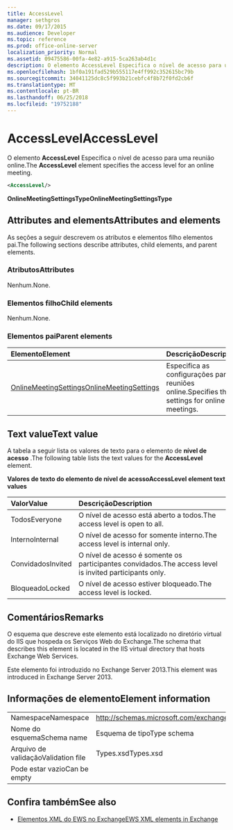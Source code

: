 ```yaml
---
title: AccessLevel
manager: sethgros
ms.date: 09/17/2015
ms.audience: Developer
ms.topic: reference
ms.prod: office-online-server
localization_priority: Normal
ms.assetid: 09475586-00fa-4e82-a915-5ca263ab4d1c
description: O elemento AccessLevel Especifica o nível de acesso para uma reunião online.
ms.openlocfilehash: 1bf0a191fad529b555117e4ff992c352615bc79b
ms.sourcegitcommit: 34041125dc8c5f993b21cebfc4f8b72f0fd2cb6f
ms.translationtype: MT
ms.contentlocale: pt-BR
ms.lasthandoff: 06/25/2018
ms.locfileid: "19752188"
---
```

# <a name="accesslevel"></a><span data-ttu-id="0b298-103">AccessLevel</span><span class="sxs-lookup"><span data-stu-id="0b298-103">AccessLevel</span></span>

<span data-ttu-id="0b298-104">O elemento **AccessLevel** Especifica o nível de acesso para uma reunião online.</span><span class="sxs-lookup"><span data-stu-id="0b298-104">The **AccessLevel** element specifies the access level for an online meeting.</span></span> 
  
```XML
<AccessLevel/>
```

 <span data-ttu-id="0b298-105">**OnlineMeetingSettingsType**</span><span class="sxs-lookup"><span data-stu-id="0b298-105">**OnlineMeetingSettingsType**</span></span>
## <a name="attributes-and-elements"></a><span data-ttu-id="0b298-106">Attributes and elements</span><span class="sxs-lookup"><span data-stu-id="0b298-106">Attributes and elements</span></span>

<span data-ttu-id="0b298-107">As seções a seguir descrevem os atributos e elementos filho elementos pai.</span><span class="sxs-lookup"><span data-stu-id="0b298-107">The following sections describe attributes, child elements, and parent elements.</span></span>
  
### <a name="attributes"></a><span data-ttu-id="0b298-108">Atributos</span><span class="sxs-lookup"><span data-stu-id="0b298-108">Attributes</span></span>

<span data-ttu-id="0b298-109">Nenhum.</span><span class="sxs-lookup"><span data-stu-id="0b298-109">None.</span></span>
  
### <a name="child-elements"></a><span data-ttu-id="0b298-110">Elementos filho</span><span class="sxs-lookup"><span data-stu-id="0b298-110">Child elements</span></span>

<span data-ttu-id="0b298-111">Nenhum.</span><span class="sxs-lookup"><span data-stu-id="0b298-111">None.</span></span>
  
### <a name="parent-elements"></a><span data-ttu-id="0b298-112">Elementos pai</span><span class="sxs-lookup"><span data-stu-id="0b298-112">Parent elements</span></span>

|<span data-ttu-id="0b298-113">**Elemento**</span><span class="sxs-lookup"><span data-stu-id="0b298-113">**Element**</span></span>|<span data-ttu-id="0b298-114">**Descrição**</span><span class="sxs-lookup"><span data-stu-id="0b298-114">**Description**</span></span>|
|:-----|:-----|
|[<span data-ttu-id="0b298-115">OnlineMeetingSettings</span><span class="sxs-lookup"><span data-stu-id="0b298-115">OnlineMeetingSettings</span></span>](onlinemeetingsettings.md) <br/> |<span data-ttu-id="0b298-116">Especifica as configurações para reuniões online.</span><span class="sxs-lookup"><span data-stu-id="0b298-116">Specifies the settings for online meetings.</span></span>  <br/> |
   
## <a name="text-value"></a><span data-ttu-id="0b298-117">Text value</span><span class="sxs-lookup"><span data-stu-id="0b298-117">Text value</span></span>

<span data-ttu-id="0b298-118">A tabela a seguir lista os valores de texto para o elemento de **nível de acesso** .</span><span class="sxs-lookup"><span data-stu-id="0b298-118">The following table lists the text values for the **AccessLevel** element.</span></span> 
  
<span data-ttu-id="0b298-119">**Valores de texto do elemento de nível de acesso**</span><span class="sxs-lookup"><span data-stu-id="0b298-119">**AccessLevel element text values**</span></span>

|<span data-ttu-id="0b298-120">**Valor**</span><span class="sxs-lookup"><span data-stu-id="0b298-120">**Value**</span></span>|<span data-ttu-id="0b298-121">**Descrição**</span><span class="sxs-lookup"><span data-stu-id="0b298-121">**Description**</span></span>|
|:-----|:-----|
|<span data-ttu-id="0b298-122">Todos</span><span class="sxs-lookup"><span data-stu-id="0b298-122">Everyone</span></span>  <br/> |<span data-ttu-id="0b298-123">O nível de acesso está aberto a todos.</span><span class="sxs-lookup"><span data-stu-id="0b298-123">The access level is open to all.</span></span>  <br/> |
|<span data-ttu-id="0b298-124">Interno</span><span class="sxs-lookup"><span data-stu-id="0b298-124">Internal</span></span>  <br/> |<span data-ttu-id="0b298-125">O nível de acesso for somente interno.</span><span class="sxs-lookup"><span data-stu-id="0b298-125">The access level is internal only.</span></span>  <br/> |
|<span data-ttu-id="0b298-126">Convidados</span><span class="sxs-lookup"><span data-stu-id="0b298-126">Invited</span></span>  <br/> |<span data-ttu-id="0b298-127">O nível de acesso é somente os participantes convidados.</span><span class="sxs-lookup"><span data-stu-id="0b298-127">The access level is invited participants only.</span></span>  <br/> |
|<span data-ttu-id="0b298-128">Bloqueado</span><span class="sxs-lookup"><span data-stu-id="0b298-128">Locked</span></span>  <br/> |<span data-ttu-id="0b298-129">O nível de acesso estiver bloqueado.</span><span class="sxs-lookup"><span data-stu-id="0b298-129">The access level is locked.</span></span>  <br/> |
   
## <a name="remarks"></a><span data-ttu-id="0b298-130">Comentários</span><span class="sxs-lookup"><span data-stu-id="0b298-130">Remarks</span></span>

<span data-ttu-id="0b298-131">O esquema que descreve este elemento está localizado no diretório virtual do IIS que hospeda os Serviços Web do Exchange.</span><span class="sxs-lookup"><span data-stu-id="0b298-131">The schema that describes this element is located in the IIS virtual directory that hosts Exchange Web Services.</span></span>
  
<span data-ttu-id="0b298-132">Este elemento foi introduzido no Exchange Server 2013.</span><span class="sxs-lookup"><span data-stu-id="0b298-132">This element was introduced in Exchange Server 2013.</span></span>
  
## <a name="element-information"></a><span data-ttu-id="0b298-133">Informações de elemento</span><span class="sxs-lookup"><span data-stu-id="0b298-133">Element information</span></span>

|||
|:-----|:-----|
|<span data-ttu-id="0b298-134">Namespace</span><span class="sxs-lookup"><span data-stu-id="0b298-134">Namespace</span></span>  <br/> |http://schemas.microsoft.com/exchange/services/2006/types  <br/> |
|<span data-ttu-id="0b298-135">Nome do esquema</span><span class="sxs-lookup"><span data-stu-id="0b298-135">Schema name</span></span>  <br/> |<span data-ttu-id="0b298-136">Esquema de tipo</span><span class="sxs-lookup"><span data-stu-id="0b298-136">Type schema</span></span>  <br/> |
|<span data-ttu-id="0b298-137">Arquivo de validação</span><span class="sxs-lookup"><span data-stu-id="0b298-137">Validation file</span></span>  <br/> |<span data-ttu-id="0b298-138">Types.xsd</span><span class="sxs-lookup"><span data-stu-id="0b298-138">Types.xsd</span></span>  <br/> |
|<span data-ttu-id="0b298-139">Pode estar vazio</span><span class="sxs-lookup"><span data-stu-id="0b298-139">Can be empty</span></span>  <br/> ||
   
## <a name="see-also"></a><span data-ttu-id="0b298-140">Confira também</span><span class="sxs-lookup"><span data-stu-id="0b298-140">See also</span></span>

- [<span data-ttu-id="0b298-141">Elementos XML do EWS no Exchange</span><span class="sxs-lookup"><span data-stu-id="0b298-141">EWS XML elements in Exchange</span></span>](ews-xml-elements-in-exchange.md)

